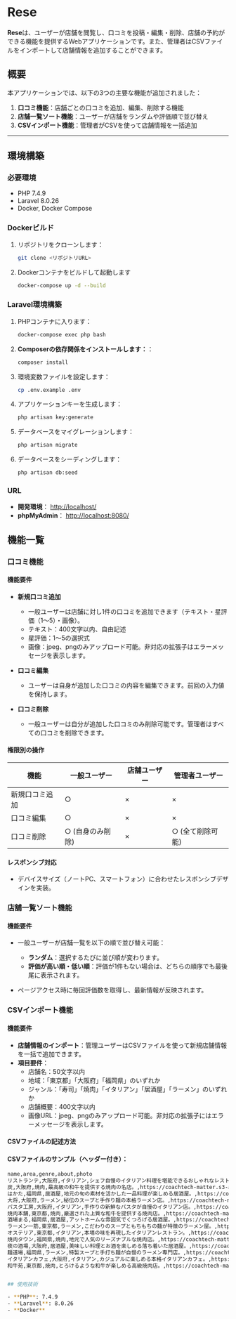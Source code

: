 # Rese

**Rese**は、ユーザーが店舗を閲覧し、口コミを投稿・編集・削除、店舗の予約ができる機能を提供するWebアプリケーションです。また、管理者はCSVファイルをインポートして店舗情報を追加することができます。

## 概要

本アプリケーションでは、以下の3つの主要な機能が追加されました：

1. **口コミ機能**：店舗ごとの口コミを追加、編集、削除する機能
2. **店舗一覧ソート機能**：ユーザーが店舗をランダムや評価順で並び替え
3. **CSVインポート機能**：管理者がCSVを使って店舗情報を一括追加


---

## 環境構築

### 必要環境

- PHP 7.4.9
- Laravel 8.0.26
- Docker, Docker Compose

### Dockerビルド

1. リポジトリをクローンします：
   ```bash
   git clone <リポジトリURL>

2. Dockerコンテナをビルドして起動します
   ```bash
   docker-compose up -d --build


### Laravel環境構築

1. PHPコンテナに入ります：

   ```bash
   docker-compose exec php bash

2. **Composerの依存関係をインストールします：**：

   ```bash
   composer install

3. 環境変数ファイルを設定します：

   ```bash
   cp .env.example .env

4. アプリケーションキーを生成します：

   ```bash
   php artisan key:generate

5. データベースをマイグレーションします：

   ```bash
   php artisan migrate

6. データベースをシーディングします：

   ```bash
   php artisan db:seed

### URL

- **開発環境**： [http://localhost/](http://localhost/)
- **phpMyAdmin**： [http://localhost:8080/](http://localhost:8080/)


## 機能一覧

### 口コミ機能

#### 機能要件

- **新規口コミ追加**
  - 一般ユーザーは店舗に対し1件の口コミを追加できます（テキスト・星評価（1～5）・画像）。
  - テキスト：400文字以内、自由記述
  - 星評価：1～5の選択式
  - 画像：jpeg、pngのみアップロード可能。非対応の拡張子はエラーメッセージを表示します。

- **口コミ編集**
  - ユーザーは自身が追加した口コミの内容を編集できます。前回の入力値を保持します。

- **口コミ削除**
  - 一般ユーザーは自分が追加した口コミのみ削除可能です。管理者はすべての口コミを削除できます。

#### 権限別の操作

| 機能           | 一般ユーザー     | 店舗ユーザー | 管理者ユーザー   |
| -------------- | ---------------- | ------------ | ---------------- |
| 新規口コミ追加 | ○                | ×            | ×                |
| 口コミ編集     | ○                | ×            | ×                |
| 口コミ削除     | ○ (自身のみ削除) | ×            | ○ (全て削除可能) |

#### レスポンシブ対応

- デバイスサイズ（ノートPC、スマートフォン）に合わせたレスポンシブデザインを実装。


### 店舗一覧ソート機能

#### 機能要件

- 一般ユーザーが店舗一覧を以下の順で並び替え可能：
  - **ランダム**：選択するたびに並び順が変わります。
  - **評価が高い順・低い順**：評価が1件もない場合は、どちらの順序でも最後尾に表示されます。

- ページアクセス時に毎回評価数を取得し、最新情報が反映されます。


### CSVインポート機能

#### 機能要件

- **店舗情報のインポート**：管理ユーザーはCSVファイルを使って新規店舗情報を一括で追加できます。
- **項目要件**：
  - 店舗名：50文字以内
  - 地域：「東京都」「大阪府」「福岡県」のいずれか
  - ジャンル：「寿司」「焼肉」「イタリアン」「居酒屋」「ラーメン」のいずれか
  - 店舗概要：400文字以内
  - 画像URL：jpeg、pngのみアップロード可能。非対応の拡張子にはエラーメッセージを表示します。

#### CSVファイルの記述方法

#### CSVファイルのサンプル（ヘッダー付き）：

   ```bash
   name,area,genre,about,photo
   リストランテ,大阪府,イタリアン,シェフ自慢のイタリアン料理を堪能できるおしゃれなレストラン。,https://coachtech-matter.s3-ap-northeast-1.amazonaws.com/image/italian.jpg
   炭,大阪府,焼肉,最高級の和牛を提供する焼肉の名店。,https://coachtech-matter.s3-ap-northeast-1.amazonaws.com/image/yakiniku.jpg
   はかた,福岡県,居酒屋,地元の旬の素材を活かした一品料理が楽しめる居酒屋。,https://coachtech-matter.s3-ap-northeast-1.amazonaws.com/image/izakaya.jpg
   大将,大阪府,ラーメン,秘伝のスープと手作り麺の本格ラーメン店。,https://coachtech-matter.s3-ap-northeast-1.amazonaws.com/image/ramen.jpg
   パスタ工房,大阪府,イタリアン,手作りの新鮮なパスタが自慢のイタリアン店。,https://coachtech-matter.s3-ap-northeast-1.amazonaws.com/image/italian.jpg
   焼肉本舗,東京都,焼肉,厳選された上質な和牛を提供する焼肉店。,https://coachtech-matter.s3-ap-northeast-1.amazonaws.com/image/yakiniku.jpg
   酒場まる,福岡県,居酒屋,アットホームな雰囲気でくつろげる居酒屋。,https://coachtech-matter.s3-ap-northeast-1.amazonaws.com/image/izakaya.jpg
   ラーメン一筋,東京都,ラーメン,こだわりのスープともちもちの麺が特徴のラーメン屋。,https://coachtech-matter.s3-ap-northeast-1.amazonaws.com/image/ramen.jpg
   オステリア,東京都,イタリアン,本場の味を再現したイタリアンレストラン。,https://coachtech-matter.s3-ap-northeast-1.amazonaws.com/image/italian.jpg
   焼肉タウン,福岡県,焼肉,地元で人気のリーズナブルな焼肉店。,https://coachtech-matter.s3-ap-northeast-1.amazonaws.com/image/yakiniku.jpg
   夜の酒場,大阪府,居酒屋,美味しい料理とお酒を楽しめる落ち着いた居酒屋。,https://coachtech-matter.s3-ap-northeast-1.amazonaws.com/image/izakaya.jpg
   麺道場,福岡県,ラーメン,特製スープと手打ち麺が自慢のラーメン専門店。,https://coachtech-matter.s3-ap-northeast-1.amazonaws.com/image/ramen.jpg
   イタリアンカフェ,大阪府,イタリアン,カジュアルに楽しめる本格イタリアンカフェ。,https://coachtech-matter.s3-ap-northeast-1.amazonaws.com/image/italian.jpg
   和牛苑,東京都,焼肉,とろけるような和牛が楽しめる高級焼肉店。,https://coachtech-matter.s3-ap-northeast-1.amazonaws.com/image/yakiniku.jpg


## 使用技術

- **PHP**: 7.4.9
- **Laravel**: 8.0.26
- **Docker**

